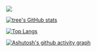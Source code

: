 ![](https://visitor-badge.glitch.me/badge?page_id=MxxxL)

[![tree's GitHub stats](https://github-readme-stats.vercel.app/api?username=MxxxL&hide=contribs,prs&show_icons=true&theme=radical)](https://github.com/anuraghazra/github-readme-stats)

[![Top Langs](https://github-readme-stats.vercel.app/api/top-langs/?username=MxxxL&layout=compact)](https://github.com/anuraghazra/github-readme-stats)

[![Ashutosh's github activity graph](https://activity-graph.herokuapp.com/graph?username=MxxxL&theme=dracula)](https://github.com/ashutosh00710/github-readme-activity-graph)
